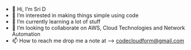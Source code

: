 - 👋 Hi, I’m Sri D
- 👀 I’m interested in making things simple using code
- 🌱 I’m currently learning a lot of stuff
- 💞️ I’m looking to collaborate on AWS, Cloud Technologies and Network Automation
- 📫 How to reach me drop me a note at --> codecloudform@gmail.com


<!---
sriharshad1/sriharshad1 is a ✨ special ✨ repository because its `README.md` (this file) appears on your GitHub profile.
You can click the Preview link to take a look at your changes.
--->
